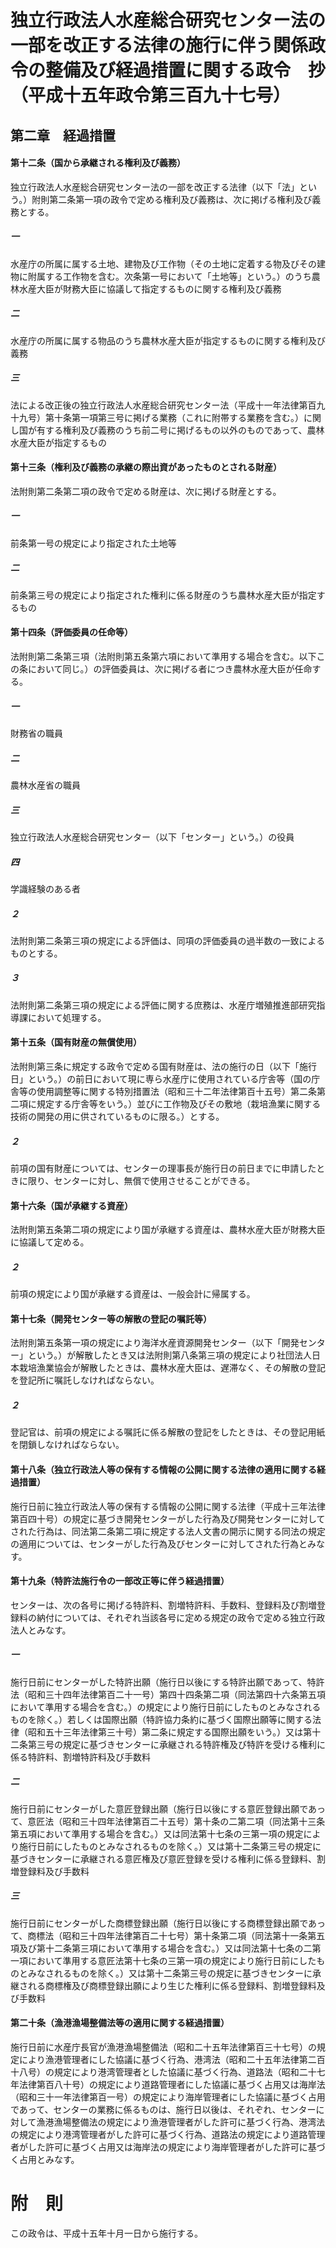 # 独立行政法人水産総合研究センター法の一部を改正する法律の施行に伴う関係政令の整備及び経過措置に関する政令　抄（平成十五年政令第三百九十七号）
## 第二章　経過措置
#### 第十二条（国から承継される権利及び義務）
独立行政法人水産総合研究センター法の一部を改正する法律（以下「法」という。）附則第二条第一項の政令で定める権利及び義務は、次に掲げる権利及び義務とする。
##### 一
水産庁の所属に属する土地、建物及び工作物（その土地に定着する物及びその建物に附属する工作物を含む。次条第一号において「土地等」という。）のうち農林水産大臣が財務大臣に協議して指定するものに関する権利及び義務
##### 二
水産庁の所属に属する物品のうち農林水産大臣が指定するものに関する権利及び義務
##### 三
法による改正後の独立行政法人水産総合研究センター法（平成十一年法律第百九十九号）第十条第一項第三号に掲げる業務（これに附帯する業務を含む。）に関し国が有する権利及び義務のうち前二号に掲げるもの以外のものであって、農林水産大臣が指定するもの
#### 第十三条（権利及び義務の承継の際出資があったものとされる財産）
法附則第二条第二項の政令で定める財産は、次に掲げる財産とする。
##### 一
前条第一号の規定により指定された土地等
##### 二
前条第三号の規定により指定された権利に係る財産のうち農林水産大臣が指定するもの
#### 第十四条（評価委員の任命等）
法附則第二条第三項（法附則第五条第六項において準用する場合を含む。以下この条において同じ。）の評価委員は、次に掲げる者につき農林水産大臣が任命する。
##### 一
財務省の職員
##### 二
農林水産省の職員
##### 三
独立行政法人水産総合研究センター（以下「センター」という。）の役員
##### 四
学識経験のある者
##### ２
法附則第二条第三項の規定による評価は、同項の評価委員の過半数の一致によるものとする。
##### ３
法附則第二条第三項の規定による評価に関する庶務は、水産庁増殖推進部研究指導課において処理する。
#### 第十五条（国有財産の無償使用）
法附則第三条に規定する政令で定める国有財産は、法の施行の日（以下「施行日」という。）の前日において現に専ら水産庁に使用されている庁舎等（国の庁舎等の使用調整等に関する特別措置法（昭和三十二年法律第百十五号）第二条第二項に規定する庁舎等をいう。）並びに工作物及びその敷地（栽培漁業に関する技術の開発の用に供されているものに限る。）とする。
##### ２
前項の国有財産については、センターの理事長が施行日の前日までに申請したときに限り、センターに対し、無償で使用させることができる。
#### 第十六条（国が承継する資産）
法附則第五条第二項の規定により国が承継する資産は、農林水産大臣が財務大臣に協議して定める。
##### ２
前項の規定により国が承継する資産は、一般会計に帰属する。
#### 第十七条（開発センター等の解散の登記の嘱託等）
法附則第五条第一項の規定により海洋水産資源開発センター（以下「開発センター」という。）が解散したとき又は法附則第八条第三項の規定により社団法人日本栽培漁業協会が解散したときは、農林水産大臣は、遅滞なく、その解散の登記を登記所に嘱託しなければならない。
##### ２
登記官は、前項の規定による嘱託に係る解散の登記をしたときは、その登記用紙を閉鎖しなければならない。
#### 第十八条（独立行政法人等の保有する情報の公開に関する法律の適用に関する経過措置）
施行日前に独立行政法人等の保有する情報の公開に関する法律（平成十三年法律第百四十号）の規定に基づき開発センターがした行為及び開発センターに対してされた行為は、同法第二条第二項に規定する法人文書の開示に関する同法の規定の適用については、センターがした行為及びセンターに対してされた行為とみなす。
#### 第十九条（特許法施行令の一部改正等に伴う経過措置）
センターは、次の各号に掲げる特許料、割増特許料、手数料、登録料及び割増登録料の納付については、それぞれ当該各号に定める規定の政令で定める独立行政法人とみなす。
##### 一
施行日前にセンターがした特許出願（施行日以後にする特許出願であって、特許法（昭和三十四年法律第百二十一号）第四十四条第二項（同法第四十六条第五項において準用する場合を含む。）の規定により施行日前にしたものとみなされるものを除く。）若しくは国際出願（特許協力条約に基づく国際出願等に関する法律（昭和五十三年法律第三十号）第二条に規定する国際出願をいう。）又は第十二条第三号の規定に基づきセンターに承継される特許権及び特許を受ける権利に係る特許料、割増特許料及び手数料
##### 二
施行日前にセンターがした意匠登録出願（施行日以後にする意匠登録出願であって、意匠法（昭和三十四年法律第百二十五号）第十条の二第二項（同法第十三条第五項において準用する場合を含む。）又は同法第十七条の三第一項の規定により施行日前にしたものとみなされるものを除く。）又は第十二条第三号の規定に基づきセンターに承継される意匠権及び意匠登録を受ける権利に係る登録料、割増登録料及び手数料
##### 三
施行日前にセンターがした商標登録出願（施行日以後にする商標登録出願であって、商標法（昭和三十四年法律第百二十七号）第十条第二項（同法第十一条第五項及び第十二条第三項において準用する場合を含む。）又は同法第十七条の二第一項において準用する意匠法第十七条の三第一項の規定により施行日前にしたものとみなされるものを除く。）又は第十二条第三号の規定に基づきセンターに承継される商標権及び商標登録出願により生じた権利に係る登録料、割増登録料及び手数料
#### 第二十条（漁港漁場整備法等の適用に関する経過措置）
施行日前に水産庁長官が漁港漁場整備法（昭和二十五年法律第百三十七号）の規定により漁港管理者にした協議に基づく行為、港湾法（昭和二十五年法律第二百十八号）の規定により港湾管理者とした協議に基づく行為、道路法（昭和二十七年法律第百八十号）の規定により道路管理者にした協議に基づく占用又は海岸法（昭和三十一年法律第百一号）の規定により海岸管理者にした協議に基づく占用であって、センターの業務に係るものは、施行日以後は、それぞれ、センターに対して漁港漁場整備法の規定により漁港管理者がした許可に基づく行為、港湾法の規定により港湾管理者がした許可に基づく行為、道路法の規定により道路管理者がした許可に基づく占用又は海岸法の規定により海岸管理者がした許可に基づく占用とみなす。
# 附　則
この政令は、平成十五年十月一日から施行する。
